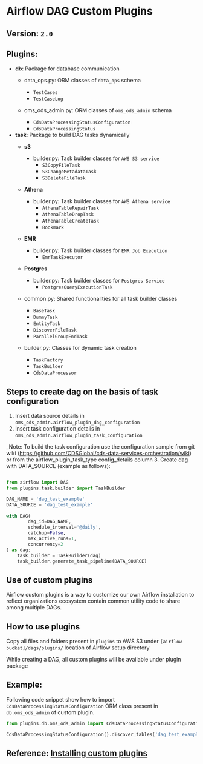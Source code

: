 # Airflow DAG Custom Plugins
## Version: `2.0`

## Plugins:
- **db**: Package for database communication
    - data_ops.py: ORM classes of `data_ops` schema
        - `TestCases`
        - `TestCaseLog`

    - oms_ods_admin.py: ORM classes of `oms_ods_admin` schema
        - `CdsDataProcessingStatusConfiguration`
        - `CdsDataProcessingStatus`
- **task**: Package to build DAG tasks dynamically
    - **s3**
        - builder.py: Task builder classes for `AWS S3 service` 
            - `S3CopyFileTask`
            - `S3ChangeMetadataTask`
            - `S3DeleteFileTask`
    
    - **Athena**
        - builder.py: Task builder classes for `AWS Athena service`
            - `AthenaTableRepairTask`
            - `AthenaTableDropTask`
            - `AthenaTableCreateTask`
            - `Bookmark`

    - **EMR**
        - builder.py: Task builder classes for `EMR Job Execution`
            - `EmrTaskExecutor`

    - **Postgres**
        - builder.py: Task builder classes for `Postgres Service` 
            - `PostgresQueryExecutionTask`
    
    - common.py: Shared functionalities for all task builder classes
        - `BaseTask`
        - `DummyTask`
        - `EntityTask`
        - `DiscoverFileTask`
        - `ParallelGroupEndTask`

    - builder.py: Classes for dynamic task creation
        - `TaskFactory`
        - `TaskBuilder`
        - `CdsDataProcessor`

## Steps to create dag on the basis of task configuration
1. Insert data source details in  `oms_ods_admin.airflow_plugin_dag_configuration`
2. Insert task configuration details in `oms_ods_admin.airflow_plugin_task_configuration`

_Note: To build the task configuration use the configuration sample from git wiki (https://github.com/CDSGlobal/cds-data-services-orchestration/wiki)  or from the airflow_plugin_task_type config_details column
3. Create dag with DATA_SOURCE (example as follows):

```python

from airflow import DAG 
from plugins.task.builder import TaskBuilder 

DAG_NAME = 'dag_test_example' 
DATA_SOURCE = 'dag_test_example' 
 
with DAG( 
        dag_id=DAG_NAME, 
        schedule_interval='@daily', 
        catchup=False, 
        max_active_runs=1, 
        concurrency=2
) as dag: 
    task_builder = TaskBuilder(dag) 
    task_builder.generate_task_pipeline(DATA_SOURCE) 

```

## Use of custom plugins
Airflow custom plugins is a way to customize our own Airflow installation to reflect organizations ecosystem contain common utility code to share among multiple DAGs.

## How to use plugins
Copy all files and folders present in `plugins` to AWS S3 under `[airflow bucket]/dags/plugins/` location of Airflow setup directory

While creating a DAG, all custom plugins will be available under plugin package

## Example:
Following code snippet show how to import `CdsDataProcessingStatusConfiguration` ORM class present in `db.oms_ods_admin` of custom plugin.

```python
from plugins.db.oms_ods_admin import CdsDataProcessingStatusConfiguration

CdsDataProcessingStatusConfiguration().discover_tables('dag_test_example')
```

## Reference: [Installing custom plugins](https://docs.aws.amazon.com/mwaa/latest/userguide/configuring-dag-import-plugins.html)